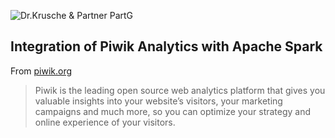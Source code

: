![Dr.Krusche & Partner PartG](https://raw.github.com/skrusche63/spark-elastic/master/images/dr-kruscheundpartner.png)

## Integration of Piwik Analytics with Apache Spark 

From [piwik.org](http://piwik.org/)
> Piwik is the leading open source web analytics platform that gives you valuable insights into your website’s visitors, your marketing campaigns and much more, so you can optimize your strategy and online experience of your visitors.

